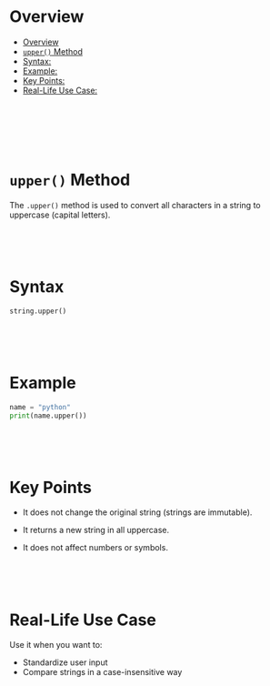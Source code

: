 # Overview

- [Overview](#overview)
- [`upper()` Method](#upper-method)
- [Syntax:](#syntax)
- [Example:](#example)
- [Key Points:](#key-points)
- [Real-Life Use Case:](#real-life-use-case)

&nbsp;

&nbsp;

&nbsp;

# `upper()` Method

The `.upper()` method is used to convert all characters in a string to uppercase (capital letters).

&nbsp;

&nbsp;

# Syntax

```python
string.upper()
```

&nbsp;

&nbsp;

# Example

```python
name = "python"
print(name.upper())
```

&nbsp;

&nbsp;

# Key Points

- It does not change the original string (strings are immutable).

- It returns a new string in all uppercase.

- It does not affect numbers or symbols.

&nbsp;

&nbsp;

# Real-Life Use Case

Use it when you want to:

- Standardize user input
- Compare strings in a case-insensitive way

&nbsp;

&nbsp;

&nbsp;

&nbsp;

&nbsp;

&nbsp;
